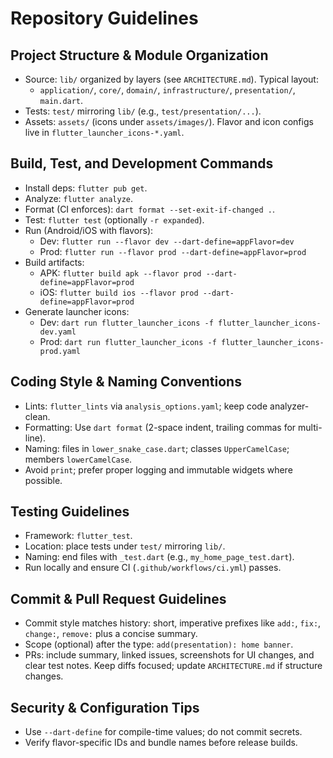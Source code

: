 # Repository Guidelines

## Project Structure & Module Organization
- Source: `lib/` organized by layers (see `ARCHITECTURE.md`). Typical layout:
  - `application/`, `core/`, `domain/`, `infrastructure/`, `presentation/`, `main.dart`.
- Tests: `test/` mirroring `lib/` (e.g., `test/presentation/...`).
- Assets: `assets/` (icons under `assets/images/`). Flavor and icon configs live in `flutter_launcher_icons-*.yaml`.

## Build, Test, and Development Commands
- Install deps: `flutter pub get`.
- Analyze: `flutter analyze`.
- Format (CI enforces): `dart format --set-exit-if-changed .`.
- Test: `flutter test` (optionally `-r expanded`).
- Run (Android/iOS with flavors):
  - Dev: `flutter run --flavor dev --dart-define=appFlavor=dev`
  - Prod: `flutter run --flavor prod --dart-define=appFlavor=prod`
- Build artifacts:
  - APK: `flutter build apk --flavor prod --dart-define=appFlavor=prod`
  - iOS: `flutter build ios --flavor prod --dart-define=appFlavor=prod`
- Generate launcher icons:
  - Dev: `dart run flutter_launcher_icons -f flutter_launcher_icons-dev.yaml`
  - Prod: `dart run flutter_launcher_icons -f flutter_launcher_icons-prod.yaml`

## Coding Style & Naming Conventions
- Lints: `flutter_lints` via `analysis_options.yaml`; keep code analyzer-clean.
- Formatting: Use `dart format` (2-space indent, trailing commas for multi-line).
- Naming: files in `lower_snake_case.dart`; classes `UpperCamelCase`; members `lowerCamelCase`.
- Avoid `print`; prefer proper logging and immutable widgets where possible.

## Testing Guidelines
- Framework: `flutter_test`.
- Location: place tests under `test/` mirroring `lib/`.
- Naming: end files with `_test.dart` (e.g., `my_home_page_test.dart`).
- Run locally and ensure CI (`.github/workflows/ci.yml`) passes.

## Commit & Pull Request Guidelines
- Commit style matches history: short, imperative prefixes like `add:`, `fix:`, `change:`, `remove:` plus a concise summary.
- Scope (optional) after the type: `add(presentation): home banner`.
- PRs: include summary, linked issues, screenshots for UI changes, and clear test notes. Keep diffs focused; update `ARCHITECTURE.md` if structure changes.

## Security & Configuration Tips
- Use `--dart-define` for compile-time values; do not commit secrets.
- Verify flavor-specific IDs and bundle names before release builds.
